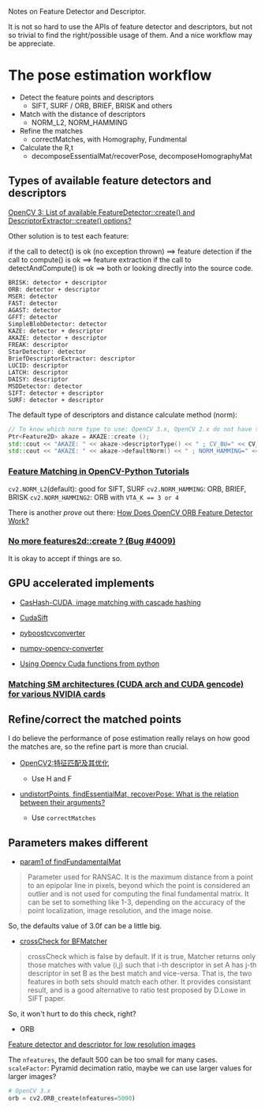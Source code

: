 Notes on Feature Detector and Descriptor.

It is not so hard to use the APIs of feature detector and descriptors, but not so trivial to find the right/possible usage of them. And a nice workflow may be appreciate.

# The pose estimation workflow

* Detect the feature points and descriptors
    - SIFT, SURF / ORB, BRIEF, BRISK and others
* Match with the distance of descriptors
    - NORM_L2, NORM_HAMMING
* Refine the matches
    - correctMatches, with Homography, Fundmental
* Calculate the R,t
    - decomposeEssentialMat/recoverPose, decomposeHomographyMat

## Types of available feature detectors and descriptors

[OpenCV 3: List of available FeatureDetector::create() and DescriptorExtractor::create() options?](https://stackoverflow.com/questions/36691050/opencv-3-list-of-available-featuredetectorcreate-and-descriptorextractorc)

Other solution is to test each feature:

if the call to detect() is ok (no exception thrown) ==> feature detection
if the call to compute() is ok ==> feature extraction
if the call to detectAndCompute() is ok ==> both
or looking directly into the source code.

``` vi
BRISK: detector + descriptor
ORB: detector + descriptor
MSER: detector
FAST: detector
AGAST: detector
GFFT: detector
SimpleBlobDetector: detector
KAZE: detector + descriptor
AKAZE: detector + descriptor
FREAK: descriptor
StarDetector: detector
BriefDescriptorExtractor: descriptor
LUCID: descriptor
LATCH: descriptor
DAISY: descriptor
MSDDetector: detector
SIFT: detector + descriptor
SURF: detector + descriptor
```


The default type of descriptors and distance calculate method (norm):

``` cpp
// To know which norm type to use: OpenCV 3.x, OpenCV 2.x do not have the `NormTypes` enum.
Ptr<Feature2D> akaze = AKAZE::create (); 
std::cout << "AKAZE: " << akaze->descriptorType() << " ; CV_8U=" << CV_8U << std::endl;
std::cout << "AKAZE: " << akaze->defaultNorm() << " ; NORM_HAMMING=" << cv::NORM_HAMMING << std::endl;
```

### [Feature Matching in  OpenCV-Python Tutorials](http://opencv-python-tutroals.readthedocs.io/en/latest/py_tutorials/py_feature2d/py_matcher/py_matcher.html)

`cv2.NORM_L2`(default): good for SIFT, SURF
`cv2.NORM_HAMMING`: ORB, BRIEF, BRISK
`cv2.NORM_HAMMING2`: ORB with `VTA_K == 3 or 4`

There is another *prove* out there: [How Does OpenCV ORB Feature Detector Work?](https://stackoverflow.com/questions/7232651/how-does-opencv-orb-feature-detector-work)

### [No more features2d::create ? (Bug #4009)](http://code.opencv.org/issues/4009)

It is okay to accept if things are so.

## GPU accelerated implements

* [CasHash-CUDA, image matching with cascade hashing](https://github.com/cvcore/CasHash_CUDA)

* [CudaSift](https://github.com/Celebrandil/CudaSift)

* [pyboostcvconverter](https://github.com/Algomorph/pyboostcvconverter)

* [numpy-opencv-converter](https://github.com/spillai/numpy-opencv-converter)

* [Using Opencv Cuda functions from python](https://stackoverflow.com/questions/43828944/using-opencv-cuda-functions-from-python)

### [Matching SM architectures (CUDA arch and CUDA gencode) for various NVIDIA cards](http://arnon.dk/matching-sm-architectures-arch-and-gencode-for-various-nvidia-cards/)

## Refine/correct the matched points

I do believe the performance of pose estimation really relays on how good the matches are, so the refine part is more than crucial.

* [OpenCV2:特征匹配及其优化](http://www.cnblogs.com/wangguchangqing/p/4333873.html)
    - Use H and F  

* [undistortPoints, findEssentialMat, recoverPose: What is the relation between their arguments?](http://answers.opencv.org/question/65788/undistortpoints-findessentialmat-recoverpose-what-is-the-relation-between-their-arguments/)
    - Use `correctMatches`


## Parameters makes different

* [param1 of findFundamentalMat](http://docs.opencv.org/3.2.0/d9/d0c/group__calib3d.html)

> Parameter used for RANSAC. It is the maximum distance from a point to an epipolar line in pixels, beyond which the point is considered an outlier and is not used for computing the final fundamental matrix. It can be set to something like 1-3, depending on the accuracy of the point localization, image resolution, and the image noise.

So, the defaults value of 3.0f can be a little big.

* [crossCheck for BFMatcher](http://opencv-python-tutroals.readthedocs.io/en/latest/py_tutorials/py_feature2d/py_matcher/py_matcher.html)

> crossCheck which is false by default. If it is true, Matcher returns only those matches with value (i,j) such that i-th descriptor in set A has j-th descriptor in set B as the best match and vice-versa. That is, the two features in both sets should match each other. It provides consistant result, and is a good alternative to ratio test proposed by D.Lowe in SIFT paper.

So, it won't hurt to do this check, right?

* ORB

[Feature detector and descriptor for low resolution images](https://stackoverflow.com/questions/24441626/feature-detector-and-descriptor-for-low-resolution-images/43667447#43667447)

The `nfeatures`, the default 500 can be too small for many cases.
`scaleFactor`: Pyramid decimation ratio, maybe we can use larger values for larger images?

``` python
# OpenCV 3.x
orb = cv2.ORB_create(nfeatures=5000)
```
